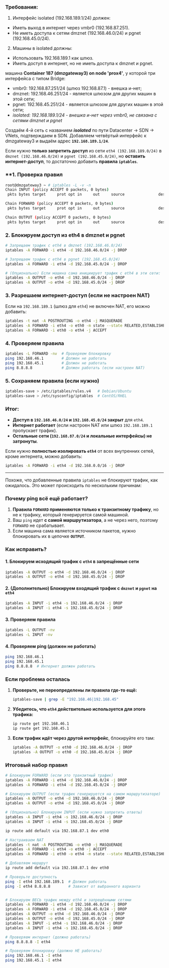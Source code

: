 ### Требования:
1. Интерфейс isolated (192.168.189.1/24) должен:
- Иметь выход в интернет через vmbr0 (192.168.87.251).
- Не иметь доступа к сетям dmznet (192.168.46.0/24) и pgnet (192.168.45.0/24).

2. Машины в isolated должны:
- Использовать 192.168.189.1 как шлюз.
- Иметь доступ в интернет, но не иметь доступа к dmznet и pgnet.

машина **Container 187 (dmzgateway3) on node 'prox4'**, у которой три интерфейса с типом Bridge:
- vmbr0: 192.168.87.251/24 (шлюз 192.168.87.1) - внешка и-нет;
- dmznet: 192.168.46.251/24 - является шлюзом для других машин в этой сети;
- pgnet: 192.168.45.251/24 - является шлюзом для других машин в этой сети;
- *isolated: 192.168.189.1/24 - внешка и-нет через vmbr0, не связана с сетями dmznet и pgnet*

Создаём 4-й сеть с названием ***isolated*** по пути Datacenter -> SDN -> VNets, подтверждаем в SDN. Добавляем четвёртый интерфейс к dmzgateway3 и выдаём адрес **`192.168.189.1/24`**.

Если нужно **только запретить доступ** из сети `eth4 (192.168.189.0/24)` в `dmznet (192.168.46.0/24)` и `pgnet (192.168.45.0/24)`, но **оставить интернет-доступ**, то достаточно добавить **правила `iptables`**.  

### **1. Проверка правил
```bash
root@dmzgateway3 ~ # iptables -L -v -n
Chain INPUT (policy ACCEPT 0 packets, 0 bytes)
 pkts bytes target     prot opt in     out     source               destination         

Chain FORWARD (policy ACCEPT 0 packets, 0 bytes)
 pkts bytes target     prot opt in     out     source               destination         

Chain OUTPUT (policy ACCEPT 0 packets, 0 bytes)
 pkts bytes target     prot opt in     out     source               destination
```

### **2. Блокируем доступ из eth4 в dmznet и pgnet**
```bash
# Запрещаем трафик с eth4 в dmznet (192.168.46.0/24)
iptables -A FORWARD -i eth4 -d 192.168.46.0/24 -j DROP

# Запрещаем трафик с eth4 в pgnet (192.168.45.0/24)
iptables -A FORWARD -i eth4 -d 192.168.45.0/24 -j DROP

# (Опционально) Если машина сама инициирует трафик с eth4 в эти сети:
iptables -A OUTPUT -o eth4 -d 192.168.46.0/24 -j DROP
iptables -A OUTPUT -o eth4 -d 192.168.45.0/24 -j DROP
```

### **3. Разрешаем интернет-доступ (если не настроен NAT)**
Если на `192.168.189.1` (шлюз для `eth4`) не включен NAT, его можно добавить:
```bash
iptables -t nat -A POSTROUTING -o eth4 -j MASQUERADE
iptables -A FORWARD -i eth4 -o eth0 -m state --state RELATED,ESTABLISHED -j ACCEPT
iptables -A FORWARD -i eth0 -o eth4 -j ACCEPT
```

### **4. Проверяем правила**
```bash
iptables -L FORWARD -nv  # Проверяем блокировку
ping 192.168.46.1        # Должен не работать
ping 192.168.45.1        # Должен не работать
ping 8.8.8.8             # Должен работать (если настроен NAT)
```

### **5. Сохраняем правила (если нужно)**
```bash
iptables-save > /etc/iptables/rules.v4   # Debian/Ubuntu
iptables-save > /etc/sysconfig/iptables  # CentOS/RHEL
```

### **Итог:**
- **Доступ в `192.168.46.0/24` и `192.168.45.0/24` закрыт** для `eth4`.
- **Интернет работает** (если настроен NAT или шлюз `192.168.189.1` пропускает трафик).
- **Остальные сети (`192.168.87.0/24` и локальные интерфейсы) не затронуты**.  

Если нужно **полностью изолировать `eth4`** от всех внутренних сетей, кроме интернета, можно добавить:
```bash
iptables -A FORWARD -i eth4 -d 192.168.0.0/16 -j DROP
```
--------------------------

Похоже, что добавленные правила `iptables` не блокируют трафик, как ожидалось. Это может происходить по нескольким причинам:

### **Почему ping всё ещё работает?**
1. **Правила `FORWARD` применяются только к транзитному трафику**, но не к трафику, который генерируется самой машиной.
2. Ваш `ping` идет **с самой маршрутизатора**, а не через него, поэтому `FORWARD` не срабатывает.
3. Если машина сама является источником пакетов, нужно блокировать их в цепочке **`OUTPUT`**.



### **Как исправить?**
#### **1. Блокируем исходящий трафик с `eth4` в запрещённые сети**
```bash
iptables -A OUTPUT -o eth4 -d 192.168.46.0/24 -j DROP
iptables -A OUTPUT -o eth4 -d 192.168.45.0/24 -j DROP
```

#### **2. (Дополнительно) Блокируем входящий трафик с `dmznet` и `pgnet` на `eth4`**
```bash
iptables -A INPUT -i eth4 -s 192.168.46.0/24 -j DROP
iptables -A INPUT -i eth4 -s 192.168.45.0/24 -j DROP
```

#### **3. Проверяем правила**
```bash
iptables -L OUTPUT -nv
iptables -L INPUT -nv
```

#### **4. Проверяем ping (должен не работать)**
```bash
ping 192.168.46.1
ping 192.168.45.1
ping 8.8.8.8  # Интернет должен работать
```



### **Если проблема осталась**
1. **Проверьте, не переопределены ли правила где-то ещё:**
   ```bash
   iptables-save | grep -E "192.168.46|192.168.45"
   ```
2. **Убедитесь, что `eth4` действительно используется для этого трафика:**
   ```bash
   ip route get 192.168.46.1
   ip route get 192.168.45.1
   ```
3. **Если трафик идёт через другой интерфейс**, блокируйте его там:
   ```bash
   iptables -A OUTPUT -o eth0 -d 192.168.46.0/24 -j DROP
   iptables -A OUTPUT -o eth0 -d 192.168.45.0/24 -j DROP
   ```



### **Итоговый набор правил**
```bash
# Блокируем FORWARD (если это транзитный трафик)
iptables -A FORWARD -i eth4 -d 192.168.46.0/24 -j DROP
iptables -A FORWARD -i eth4 -d 192.168.45.0/24 -j DROP

# Блокируем OUTPUT (если трафик генерируется на самом маршрутизаторе)
iptables -A OUTPUT -o eth4 -d 192.168.46.0/24 -j DROP
iptables -A OUTPUT -o eth4 -d 192.168.45.0/24 -j DROP

# (Опционально) Блокируем INPUT (если нужно запретить ответы)
iptables -A INPUT -i eth4 -s 192.168.46.0/24 -j DROP
iptables -A INPUT -i eth4 -s 192.168.45.0/24 -j DROP
```
```bash
ip route add default via 192.168.87.1 dev eth0

# Настраиваем NAT
iptables -t nat -A POSTROUTING -o eth0 -j MASQUERADE
iptables -A FORWARD -i eth4 -o eth0 -j ACCEPT
iptables -A FORWARD -i eth0 -o eth4 -m state --state RELATED,ESTABLISHED -j ACCEPT

# Добавляем маршрут
ip route add default via 192.168.87.1 dev eth0

# Проверьте доступность
ping -I eth4 192.168.189.1  # Должен работать
ping -I eth4 8.8.8.8        # Зависит от выбранного варианта


# Блокируем ВЕСЬ трафик между eth4 и запрещёнными сетями
iptables -A FORWARD -i eth4 -d 192.168.46.0/24 -j DROP
iptables -A FORWARD -i eth4 -d 192.168.45.0/24 -j DROP
iptables -A OUTPUT -o eth4 -d 192.168.46.0/24 -j DROP
iptables -A OUTPUT -o eth4 -d 192.168.45.0/24 -j DROP
iptables -A INPUT -i eth4 -s 192.168.46.0/24 -j DROP
iptables -A INPUT -i eth4 -s 192.168.45.0/24 -j DROP
```
```bash
# Проверяем интернет (должно работать)
ping 8.8.8.8 -I eth4

# Проверяем блокировку (должно НЕ работать)
ping 192.168.46.1 -I eth4
ping 192.168.45.1 -I eth4
```




